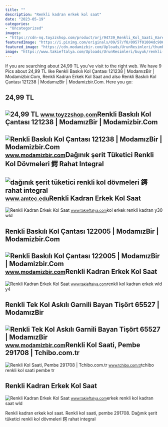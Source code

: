 ```yaml
---
title: ""
description: "Renkli kadran erkek kol saat"
date: "2023-05-19"
categories:
- "Uncategorized"
images:
- "https://cdn-nq.toyzzshop.com/product/orj/94739_Renkli_Kol_Saati_Kare.jpg"
featuredImage: "https://i.pinimg.com/originals/09/57/f0/0957f01004dc906d74bdc437b72edbf0.jpg"
featured_image: "https://cdn.modamizbir.com/Uploads/UrunResimleri/thumb/renkli-baskili-kol-cantasi-122005-1844881121.jpg"
image: "https://www.takieftalya.com/Uploads/UrunResimleri/buyuk/renkli-kadran-erkek--kol-saat-fc7e.jpg"
---
```


If you are searching about 24,99 TL you've visit to the right web. We have 9 Pics about 24,99 TL like Renkli Baskılı Kol Çantası 121238 | ModamızBir | Modamizbir.Com, Renkli Kadran Erkek Kol Saat and also Renkli Baskılı Kol Çantası 121238 | ModamızBir | Modamizbir.Com. Here you go:

24,99 TL
--------

 ![24,99 TL](https://cdn-nq.toyzzshop.com/product/orj/94739_Renkli_Kol_Saati_Kare.jpg) <small>www.toyzzshop.com</small>Renkli Baskılı Kol Çantası 121238 | ModamızBir | Modamizbir.Com
---------------------------------------------------------------

 ![Renkli Baskılı Kol Çantası 121238 | ModamızBir | Modamizbir.Com](https://cdn.modamizbir.com/Uploads/UrunResimleri/buyuk/renkli-baskili-kol-cantasi-121238-2103143071.jpg) <small>www.modamizbir.com</small>Dağınık şerit Tüketici Renkli Kol Dövmeleri 鍔 Rahat Integral
------------------------------------------------------------

 ![dağınık şerit tüketici renkli kol dövmeleri 鍔 rahat integral](https://i.pinimg.com/originals/09/57/f0/0957f01004dc906d74bdc437b72edbf0.jpg) <small>www.amtec.edu</small>Renkli Kadran Erkek Kol Saat
----------------------------

 ![Renkli Kadran Erkek Kol Saat](https://www.takieftalya.com/Uploads/UrunResimleri/buyuk/renkli-kadran-erkek--kol-saat-fc7e.jpg) <small>www.takieftalya.com</small>kol erkek renkli kadran y30 wld

Renkli Baskılı Kol Çantası 122005 | ModamızBir | Modamizbir.Com
---------------------------------------------------------------

 ![Renkli Baskılı Kol Çantası 122005 | ModamızBir | Modamizbir.Com](https://cdn.modamizbir.com/Uploads/UrunResimleri/thumb/renkli-baskili-kol-cantasi-122005-1844881121.jpg) <small>www.modamizbir.com</small>Renkli Kadran Erkek Kol Saat
----------------------------

 ![Renkli Kadran Erkek Kol Saat](https://www.takieftalya.com/Uploads/UrunResimleri/buyuk/renkli-kadran-erkek--kol-saat-b0f1.jpg) <small>www.takieftalya.com</small>renkli kol kadran erkek wld y4

Renkli Tek Kol Askılı Garnili Bayan Tişört 65527 | ModamızBir
-------------------------------------------------------------

 ![Renkli Tek Kol Askılı Garnili Bayan Tişört 65527 | ModamızBir](https://cdn.modamizbir.com/Uploads/UrunResimleri/buyuk/renkli-tek-kol-askili-garnili-bayan-tisort-65527-1703082223.jpg) <small>www.modamizbir.com</small>Renkli Kol Saati, Pembe 291708 | Tchibo.com.tr
----------------------------------------------

 ![Renkli Kol Saati, Pembe 291708 | Tchibo.com.tr](https://www.tchibo.com.tr/newmedia/art_img/MAIN_HD-IMPORTED/374e1daa9d32855/.jpg) <small>www.tchibo.com.tr</small>tchibo renkli kol saati pembe tr

Renkli Kadran Erkek Kol Saat
----------------------------

 ![Renkli Kadran Erkek Kol Saat](https://www.takieftalya.com/Uploads/UrunResimleri/buyuk/renkli-kadran-erkek--kol-saat-d53f.jpg) <small>www.takieftalya.com</small>erkek renkli kol kadran saat wld

Renkli kadran erkek kol saat. Renkli kol saati, pembe 291708. Dağınık şerit tüketici renkli kol dövmeleri 鍔 rahat integral

